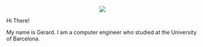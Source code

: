 <p align="center">
    <p align="center">
  <img src="https://capsule-render.vercel.app/api?text=Welcome👋 &animation=fadeIn&type=waving&color=gradient&height=100"/>
</p>

<p> Hi There!</p>
<p>My name is Gerard. I am a  computer engineer who studied at the University of Barcelona.</p>

